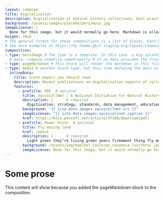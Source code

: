 ```yaml
---
layout: compose
title: Digitalisation
description: Digitalisation of natural history collections, best practices, examples, material and more.
background: /assets/images/placeholders/moss.jpg
imageLicense: |
  None for this image, but it would normally go here. Markdown is allowed.
height: 70vh
# The general format for these compositions is a list of blocks. Each block has a type and some data that is used by the block template.
# See more examples at https://hp-theme.gbif-staging.org/layout/compose
composition:
- type: heroImage # The type is a template. In this case  a big splashy image with some text on it. The data defines what the image is and what the text is. 
  # data: compose.someFile.someProperty # If no data provided the frontMatter page data will be used instead
- type: pageMarkdown # This block will render the markdown in this file so no data property needed
- type: media # another block type, but this time defining the data inline, instead of in a separate file
  inlineData: 
    title: Great papers you should read
    description: Recent publications on digitalisation aspects of collections in Switzerland
    features:
      - preTitle: PDF  # optional
        title: SwissCollNet – A National Initiative for Natural History Collections in Switzerland (Frick H. _et al._, 2019)
        description: |      # required
          digitisation, strategy, standards, data management, educational potential, scientific potential
        background: "{{ site.data.images.swisscollnet.src }}"
        imageLicense: "{{ site.data.images.swisscollnet.caption }}"
        href: https://biss.pensoft.net/article/37188/download/pdf/
      - preTitle: Power Point  # optional
        title: Fly moving land
        href: /about
        description: |      # required
          Light green they’re living green years firmament thing fly moving land, divide good spirit you’ll fruitful waters one land us thing a man dry doesn’t created made land man dry i us fruitful replenish said dominion a sixth own it tree.
        background: /assets/img/Haeckel_Caulerpa_racemosa_(uvifera).jpeg
        imageLicense: None for this image, but it would normally go here. Markdown is allowed.
---
```


# Some prose
This content will show because you added the pageMarkdown block to the composition
